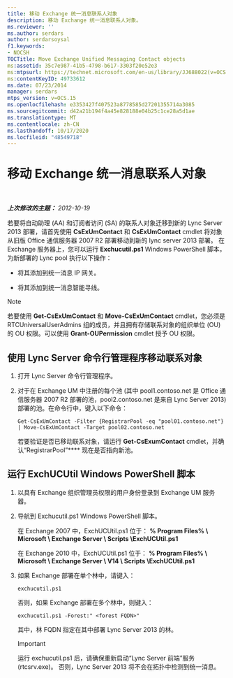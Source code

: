 ```yaml
---
title: 移动 Exchange 统一消息联系人对象
description: 移动 Exchange 统一消息联系人对象。
ms.reviewer: ''
ms.author: serdars
author: serdarsoysal
f1.keywords:
- NOCSH
TOCTitle: Move Exchange Unified Messaging Contact objects
ms:assetid: 35c7e987-41b5-4798-b617-3303f20e52e3
ms:mtpsurl: https://technet.microsoft.com/en-us/library/JJ688022(v=OCS.15)
ms:contentKeyID: 49733612
ms.date: 07/23/2014
manager: serdars
mtps_version: v=OCS.15
ms.openlocfilehash: e3353427f407523a8778585d27201355714a3085
ms.sourcegitcommit: d42a21b194f4a45e828188e04b25c1ce28a5d1ae
ms.translationtype: MT
ms.contentlocale: zh-CN
ms.lasthandoff: 10/17/2020
ms.locfileid: "48549718"
---
```

# <a name="move-exchange-unified-messaging-contact-objects"></a>移动 Exchange 统一消息联系人对象

<div data-xmlns="http://www.w3.org/1999/xhtml">

<div class="topic" data-xmlns="http://www.w3.org/1999/xhtml" data-msxsl="urn:schemas-microsoft-com:xslt" data-cs="https://msdn.microsoft.com/">

<div data-asp="https://msdn2.microsoft.com/asp">



</div>

<div id="mainSection">

<div id="mainBody">

<span> </span>

_**上次修改的主题：** 2012-10-19_

若要将自动助理 (AA) 和订阅者访问 (SA) 的联系人对象迁移到新的 Lync Server 2013 部署，请首先使用 **CsExUmContact** 和 **CsExUmContact** cmdlet 将对象从旧版 Office 通信服务器 2007 R2 部署移动到新的 lync server 2013 部署。 在 Exchange 服务器上，您可以运行 **Exchucutil.ps1** Windows PowerShell 脚本，为新部署的 Lync pool 执行以下操作：

  - 将其添加到统一消息 IP 网关。

  - 将其添加到统一消息智能寻线。

<div>


> [!NOTE]  
> 若要使用 <STRONG>Get-CsExUmContact</STRONG> 和 <STRONG>Move-CsExUmContact</STRONG> cmdlet，您必须是 RTCUniversalUserAdmins 组的成员，并且拥有存储联系对象的组织单位 (OU) 的 OU 权限。可以使用 <STRONG>Grant-OUPermission</STRONG> cmdlet 授予 OU 权限。



</div>

<div>

## <a name="to-move-contact-objects-by-using-the-lync-server-management-shell"></a>使用 Lync Server 命令行管理程序移动联系对象

1.  打开 Lync Server 命令行管理程序。

2.  对于在 Exchange UM 中注册的每个池 (其中 pool1.contoso.net 是 Office 通信服务器 2007 R2 部署的池，pool2.contoso.net 是来自 Lync Server 2013) 部署的池。在命令行中，键入以下命令：
    
        Get-CsExUmContact -Filter {RegistrarPool -eq "pool01.contoso.net"} | Move-CsExUmContact -Target pool02.contoso.net
    
    若要验证是否已移动联系对象，请运行 **Get-CsExumContact** cmdlet，并确认“RegistrarPool”**** 现在是否指向新池。

</div>

<div>

## <a name="to-run-the-exchucutil-windows-powershell-script"></a>运行 ExchUCUtil Windows PowerShell 脚本

1.  以具有 Exchange 组织管理员权限的用户身份登录到 Exchange UM 服务器。

2.  导航到 Exchucutil.ps1 Windows PowerShell 脚本。
    
    在 Exchange 2007 中，ExchUCUtil.ps1 位于： **% Program Files% \\ Microsoft \\ Exchange Server \\ Scripts \\ExchUCUtil.ps1**
    
    在 Exchange 2010 中，ExchUCUtil.ps1 位于： **% Program Files% \\ Microsoft \\ Exchange Server \\ V14 \\ Scripts \\ExchUCUtil.ps1**

3.  如果 Exchange 部署在单个林中，请键入：
    
        exchucutil.ps1
    
    否则，如果 Exchange 部署在多个林中，则键入：
    
        exchucutil.ps1 -Forest:" <forest FQDN>"
    
    其中，林 FQDN 指定在其中部署 Lync Server 2013 的林。
    
    <div>
    

    > [!IMPORTANT]  
    > 运行 exchucutil.ps1 后<EM></EM>，请确保重新启动“Lync Server 前端”<STRONG></STRONG>服务 (rtcsrv.exe)。 否则，Lync Server 2013 将不会在拓扑中检测到统一消息。

    
    </div>

</div>

</div>

<span> </span>

</div>

</div>

</div>

